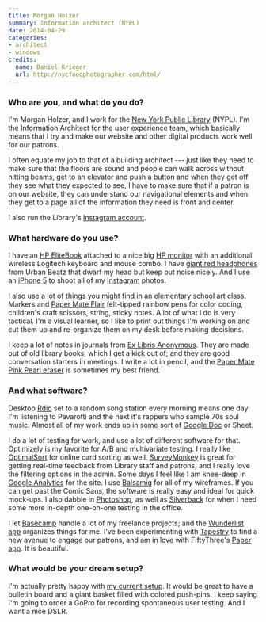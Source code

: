 ```yaml
---
title: Morgan Holzer
summary: Information architect (NYPL)
date: 2014-04-29
categories:
- architect
- windows
credits:
  name: Daniel Krieger
  url: http://nycfoodphotographer.com/html/
---
```


### Who are you, and what do you do?

I'm Morgan Holzer, and I work for the [New York Public Library](http://www.nypl.org/ "The NYPL's website.") (NYPL). I'm the Information Architect for the user experience team, which basically means that I try and make our website and other digital products work well for our patrons.

I often equate my job to that of a building architect --- just like they need to make sure that the floors are sound and people can walk across without hitting beams, get to an elevator and push a button and when they get off they see what they expected to see, I have to make sure that if a patron is on our website, they can understand our navigational elements and when they get to a page all of the information they need is front and center.

I also run the Library's [Instagram account](http://instagram.com/nypl "The NYPL's Instagram account.").

### What hardware do you use?

I have an [HP EliteBook][elitebook-2570p] attached to a nice big [HP monitor][zr2440w] with an additional wireless Logitech keyboard and mouse combo. I have [giant red headphones][tempo] from Urban Beatz that dwarf my head but keep out noise nicely. And I use an [iPhone 5][iphone-5] to shoot all of my [Instagram][instagram-ios] photos. 

I also use a lot of things you might find in an elementary school art class. Markers and [Paper Mate Flair][flair-point-guard] felt-tipped rainbow pens for color coding, children's craft scissors, string, sticky notes. A lot of what I do is very tactical. I'm a visual learner, so I like to print out things I'm working on and cut them up and re-organize them on my desk before making decisions. 

I keep a lot of notes in journals from [Ex Libris Anonymous](http://www.exlibrisanonymous.com/ "Notebooks made out of old books."). They are made out of old library books, which I get a kick out of; and they are good conversation starters in meetings. I write a lot in pencil, and the [Paper Mate Pink Pearl eraser][pink-pearl] is sometimes my best friend.

### And what software?

Desktop [Rdio][] set to a random song station every morning means one day I'm listening to Pavarotti and the next it's rappers who sample 70s soul music. Almost all of my work ends up in some sort of [Google Doc][google-docs] or Sheet.

I do a lot of testing for work, and use a lot of different software for that. Optimizely is my favorite for A/B and multivariate testing. I really like [OptimalSort][] for online card sorting as well. [SurveyMonkey][] is great for getting real-time feedback from Library staff and patrons, and I really love the filtering options in the admin. Some days I feel like I am knee-deep in [Google Analytics][google-analytics] for the site. I use [Balsamiq][mockups] for all of my wireframes. If you can get past the Comic Sans, the software is really easy and ideal for quick mock-ups. I also dabble in [Photoshop][], as well as [Silverback][] for when I need some more in-depth one-on-one testing in the office.

I let [Basecamp][] handle a lot of my freelance projects; and the [Wunderlist app][wunderlist] organizes things for me. I've been experimenting with [Tapestry][] to find a new avenue to engage our patrons, and am in love with FiftyThree's [Paper app][paper-ios]. It is beautiful.

### What would be your dream setup?

I'm actually pretty happy with [my current setup](http://instagram.com/p/ksqPNVijTi/ "A photo of Morgan's desk."). It would be great to have a bulletin board and a giant basket filled with colored push-pins. I keep saying I'm going to order a GoPro for recording spontaneous user testing. And I want a nice DSLR.

[basecamp]: https://basecamp.com/ "Web-based project management."
[elitebook-2570p]: https://www.amazon.com/HP-EliteBook-2570p-C6Z49UT-Notebook/dp/B009PHTFQO "A 12.5 inch PC laptop."
[flair-point-guard]: https://www.amazon.com/Paper-Mate-Point-Guard-Porous-Colored/dp/B000J09CO6 "A marker pen."
[google-analytics]: http://www.google.com/analytics/ "Web analytics."
[google-docs]: https://en.wikipedia.org/wiki/Google_Docs "A web-based office suite."
[instagram-ios]: https://itunes.apple.com/us/app/instagram/id389801252 "A photo taking/sharing app."
[iphone-5]: https://en.wikipedia.org/wiki/IPhone_5 "A smartphone."
[mockups]: https://balsamiq.com/products/mockups/ "Drawing-like mockup software."
[optimalsort]: https://www.optimalworkshop.com/optimalsort "A card sorting service."
[paper-ios]: https://www.fiftythree.com/paper "A notebook/drawing app."
[photoshop]: https://www.adobe.com/products/photoshop.html "A bitmap image editor."
[pink-pearl]: https://www.amazon.com/Paper-Mate-70521-Premium-Erasers/dp/B00094H4LU "An eraser."
[rdio]: http://www.rdio.com/home/en-us/ "A music streaming service."
[silverback]: https://silverbackapp.com/ "Usability testing software for the Mac."
[surveymonkey]: https://www.surveymonkey.com/ "An online survey service."
[tapestry]: http://tapestrylabs.com "A service for sharing short stories."
[tempo]: https://www.amazon.com/Urban-Beatz-Tempo-Headphone-Mic/dp/B008OEI1GE "Headphones with a mic."
[wunderlist]: https://www.wunderlist.com/ "A cloud-syncing to-do manager."
[zr2440w]: https://www.amazon.com/HP-ZR2440w-24-inch-Backlit-Monitor/dp/B005O9RPQE "A 24 inch LED monitor."
